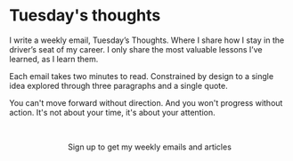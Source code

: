 # Tuesday's thoughts

I write a weekly email, Tuesday’s Thoughts. Where I share how I stay in the driver’s seat of my career. I only share the most valuable lessons I’ve learned, as I learn them. 

Each email takes two minutes to read. Constrained by design to a single idea explored through three paragraphs and a single quote. 

You can't move forward without direction. And you won't progress without action. It's not about your time, it's about your attention.

<br>
<p align="center">
Sign up to get my weekly emails and articles
</p>

<script async data-uid="334a50172f" src="https://unique-writer-1890.ck.page/334a50172f/index.js"></script>

